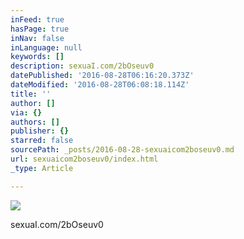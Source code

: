 ```yaml
---
inFeed: true
hasPage: true
inNav: false
inLanguage: null
keywords: []
description: sexuaI.com/2bOseuv0
datePublished: '2016-08-28T06:16:20.373Z'
dateModified: '2016-08-28T06:08:18.114Z'
title: ''
author: []
via: {}
authors: []
publisher: {}
starred: false
sourcePath: _posts/2016-08-28-sexuaicom2boseuv0.md
url: sexuaicom2boseuv0/index.html
_type: Article

---
```

![](https://the-grid-user-content.s3-us-west-2.amazonaws.com/c6df1abe-9f14-49c4-897e-4ebc0e583595.jpg)

sexuaI.com/2bOseuv0